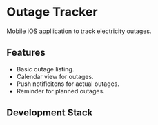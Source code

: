 Outage Tracker
=============

Mobile iOS appllication to track electricity outages.

Features
-------------------
- Basic outage listing.
- Calendar view for outages.
- Push notificitons for actual outages.
- Reminder for planned outages.



Development Stack
-----------------------
